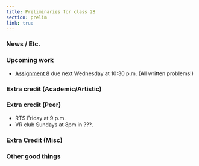 ```yaml
---
title: Preliminaries for class 28
section: prelim 
link: true
---
```

### News / Etc.

### Upcoming work

* [Assignment 8](../assignments/assignment08) due next Wednesday at 10:30 p.m.
  (All written problems!)

### Extra credit (Academic/Artistic)

### Extra credit (Peer)

* RTS Friday at 9 p.m.
* VR club Sundays at 8pm in ???.

### Extra Credit (Misc)

### Other good things
